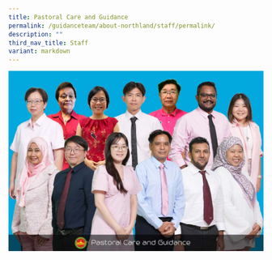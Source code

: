 ```yaml
---
title: Pastoral Care and Guidance
permalink: /guidanceteam/about-northland/staff/permalink/
description: ""
third_nav_title: Staff
variant: markdown
---
```

![](/images/WhatsApp_Image_2025_10_22_at_7_36_10_AM__2_.jpg)